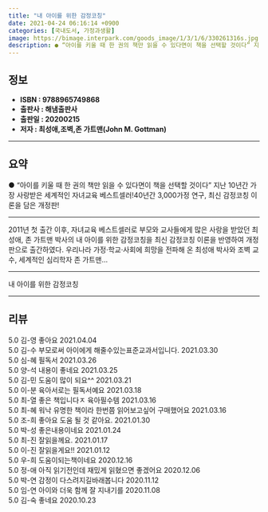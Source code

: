 ```yaml
---
title: "내 아이를 위한 감정코칭"
date: 2021-04-24 06:16:14 +0900
categories: [국내도서, 가정과생활]
image: https://bimage.interpark.com/goods_image/1/3/1/6/330261316s.jpg
description: ● “아이를 키울 때 한 권의 책만 읽을 수 있다면이 책을 선택할 것이다” 지난 10년간 가장 사랑받은 세계적인 자녀교육 베스트셀러!40년간 3,000가정 연구, 최신 감정코칭 이론을 담은 개정판!
---
```


## **정보**

- **ISBN : 9788965749868**
- **출판사 : 해냄출판사**
- **출판일 : 20200215**
- **저자 : 최성애,조벽,존 가트맨(John M. Gottman)**

------



## **요약**

●  “아이를 키울 때 한 권의 책만 읽을 수 있다면이 책을 선택할 것이다” 지난 10년간 가장 사랑받은 세계적인 자녀교육 베스트셀러!40년간 3,000가정 연구, 최신 감정코칭 이론을 담은 개정판!

------

2011년 첫 출간 이후, 자녀교육 베스트셀러로 부모와 교사들에게 많은 사랑을 받았던 최성애, 존 가트맨 박사의 내 아이를 위한 감정코칭을 최신 감정코칭 이론을 반영하여 개정판으로 출간하였다. 우리나라 가정·학교·사회에 희망을 전파해 온 최성애 박사와 조벽 교수, 세계적인 심리학자 존 가트맨... 

------


내 아이를 위한 감정코칭 

------


## **리뷰** 

5.0 김-영 좋아요 2021.04.04 <br/>5.0 김-수 부모로써 아이에게 해줄수있는표준교과서입니다. 2021.03.30 <br/>5.0 심-혜 필독서 2021.03.26 <br/>5.0 양-석 내용이 좋네요 2021.03.25 <br/>5.0 김-민 도움이 많이 되요^^ 2021.03.21 <br/>5.0 이-분 육아서로는 필독서예요 2021.03.18 <br/>5.0 최-열 좋은 책입니다ㅈ 육아필수템 2021.03.16 <br/>5.0 최-혜 워낙 유명한 책이라 한번쯤 읽어보고싶어 구매했어요 2021.03.16 <br/>5.0 조-희 좋아요 도움 될 것 같아요. 2021.01.30 <br/>5.0 박-성 좋은내용이네요 2021.01.24 <br/>5.0 최-진 잘읽을께요. 2021.01.17 <br/>5.0 이-진 잘읽을게요!! 2021.01.12 <br/>5.0 우-희 도움이되는책이네요 2020.12.16 <br/>5.0 정-애 아직 읽기전인데 재밌게 읽혔으면 좋겠어요 2020.12.06 <br/>5.0 박-연 감정이 다스려지길바래봅니다 2020.11.12 <br/>5.0 임-연 아이와 더욱 함께 잘 지내기를 2020.11.08 <br/>5.0 김-숙 좋네요 2020.10.23 <br/>